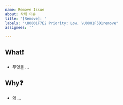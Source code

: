 ```yaml
---
name: Remove Issue
about: 삭제 이슈
title: "[Remove]: "
labels: "\U0001F7E2 Priority: Low, \U0001F5D1️remove"
assignees: ''

---
```


## What❗
- 무엇을 ...

##  Why❓
- 왜 ...
